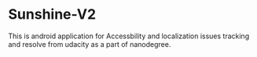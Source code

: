 # Sunshine-V2


This is android application for Accessbility and localization issues tracking and resolve from udacity as a part of nanodegree.
